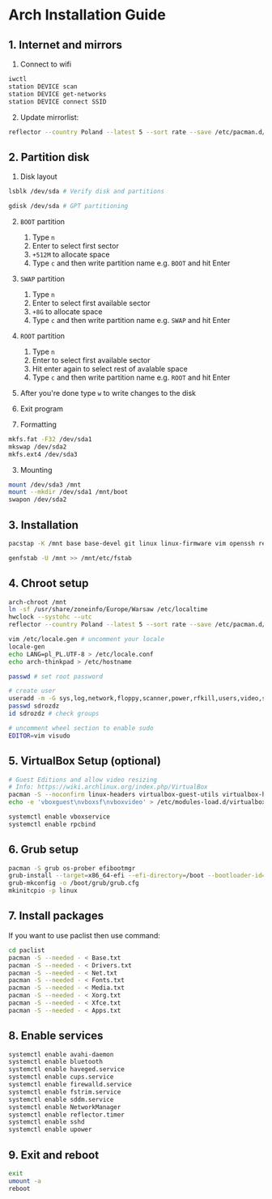 
# Arch Installation Guide

## 1. Internet and mirrors
1. Connect to wifi
```bash
iwctl
station DEVICE scan
station DEVICE get-networks
station DEVICE connect SSID
```
2. Update mirrorlist:
```bash
reflector --country Poland --latest 5 --sort rate --save /etc/pacman.d/mirrorlist
```

## 2. Partition disk
1. Disk layout
```bash
lsblk /dev/sda # Verify disk and partitions

gdisk /dev/sda # GPT partitioning
``````

2. `BOOT` partition
    1. Type `n`
    2. Enter to select first sector
    3. `+512M` to allocate space
    4. Type `c` and then write partition name e.g. `BOOT` and hit Enter

3. `SWAP` partition
    1. Type `n`
    2. Enter to select first available sector
    3. `+8G` to allocate space
    4. Type `c` and then write partition name e.g. `SWAP` and hit Enter

4. `ROOT` partition
    1. Type `n`
    2. Enter to select first available sector
    3. Hit enter again to select rest of avalable space
    4. Type `c` and then write partition name e.g. `ROOT` and hit Enter

5. After you\'re done type `w` to write changes to the disk
6. Exit program
7. Formatting
```bash
mkfs.fat -F32 /dev/sda1
mkswap /dev/sda2
mkfs.ext4 /dev/sda3
```

3. Mounting
```bash
mount /dev/sda3 /mnt
mount --mkdir /dev/sda1 /mnt/boot
swapon /dev/sda2
```

## 3. Installation

```bash
pacstap -K /mnt base base-devel git linux linux-firmware vim openssh reflector rsync zsh
```

```bash
genfstab -U /mnt >> /mnt/etc/fstab
```

## 4. Chroot setup

```bash
arch-chroot /mnt
ln -sf /usr/share/zoneinfo/Europe/Warsaw /etc/localtime
hwclock --systohc --utc
reflector --country Poland --latest 5 --sort rate --save /etc/pacman.d/mirrorlist

vim /etc/locale.gen # uncomment your locale
locale-gen
echo LANG=pl_PL.UTF-8 > /etc/locale.conf
echo arch-thinkpad > /etc/hostname

passwd # set root password

# create user
useradd -m -G sys,log,network,floppy,scanner,power,rfkill,users,video,storage,optical,lp,audio,wheel,adm -s /bin/zsh sdrozdz
passwd sdrozdz
id sdrozdz # check groups

# uncomment wheel section to enable sudo
EDITOR=vim visudo
```

## 5. VirtualBox Setup (optional)

```bash
# Guest Editions and allow video resizing
# Info: https://wiki.archlinux.org/index.php/VirtualBox
pacman -S --noconfirm linux-headers virtualbox-guest-utils virtualbox-host-modules-arch nfs-utils
echo -e 'vboxguest\nvboxsf\nvboxvideo' > /etc/modules-load.d/virtualbox.conf

systemctl enable vboxservice
systemctl enable rpcbind
```

## 6. Grub setup
```bash
pacman -S grub os-prober efibootmgr
grub-install --target=x86_64-efi --efi-directory=/boot --bootloader-id=ArchLinux
grub-mkconfig -o /boot/grub/grub.cfg
mkinitcpio -p linux
```

## 7. Install packages

If you want to use paclist then use command:
```bash
cd paclist
pacman -S --needed - < Base.txt
pacman -S --needed - < Drivers.txt
pacman -S --needed - < Net.txt
pacman -S --needed - < Fonts.txt
pacman -S --needed - < Media.txt
pacman -S --needed - < Xorg.txt
pacman -S --needed - < Xfce.txt
pacman -S --needed - < Apps.txt
```

## 8. Enable services

```bash
systemctl enable avahi-daemon
systemctl enable bluetooth
systemctl enable haveged.service
systemctl enable cups.service
systemctl enable firewalld.service
systemctl enable fstrim.service
systemctl enable sddm.service
systemctl enable NetworkManager
systemctl enable reflector.timer
systemctl enable sshd
systemctl enable upower
```

## 9. Exit and reboot

```bash
exit
umount -a
reboot
```